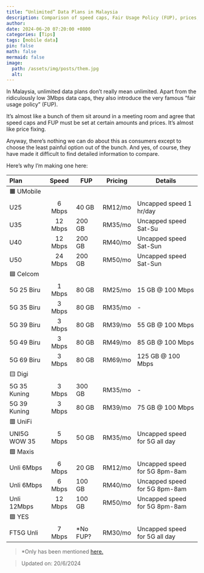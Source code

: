 ```yaml
---
title: “Unlimited” Data Plans in Malaysia
description: Comparison of speed caps, Fair Usage Policy (FUP), prices, and more.
author: 
date: 2024-06-20 07:20:00 +0800
categories: [Tips]
tags: [mobile data]
pin: false
math: false
mermaid: false
image: 
  path: /assets/img/posts/them.jpg
  alt: 
---
```


In Malaysia, unlimited data plans don’t really mean unlimited. Apart from the ridiculously low 3Mbps data caps, they also introduce the very famous “fair usage policy” (FUP).

It’s almost like a bunch of them sit around in a meeting room and agree that speed caps and FUP must be set at certain amounts and prices. It’s almost like price fixing.

Anyway, there’s nothing we can do about this as consumers except to choose the least painful option out of the bunch. And yes, of course, they have made it difficult to find detailed information to compare.

Here’s why I’m making one here:

| Plan			| Speed   	| FUP       | Pricing   | Details                       |
| :------------ | :-------: | --------- | --------- | ----------------------------- |
| 🟧 UMobile
| U25         	| 6 Mbps  	| 40 GB     | RM12/mo   | Uncapped speed 1 hr/day       |
| U35         	| 12 Mbps  	| 200 GB    | RM35/mo   | Uncapped speed Sat-Su         |
| U40         	| 12 Mbps  	| 200 GB    | RM40/mo   | Uncapped speed Sat-Sun        |
| U50         	| 24 Mbps 	| 200 GB    | RM50/mo	| Uncapped speed Sat-Sun        |
| 🟦 Celcom
| 5G 25 Biru	| 1 Mbps  	| 80 GB     | RM25/mo	| 15 GB @ 100 Mbps				|
| 5G 35 Biru	| 3 Mbps  	| 80 GB     | RM35/mo	| -								|
| 5G 39 Biru	| 3 Mbps	| 80 GB		| RM39/mo	| 55 GB @ 100 Mbps				|
| 5G 49 Biru	| 3 Mbps	| 80 GB		| RM49/mo	| 85 GB @ 100 Mbps				|
| 5G 69 Biru	| 3 Mbps	| 80 GB		| RM69/mo	| 125 GB @ 100 Mbps				|
| 🟨 Digi
| 5G 35 Kuning	| 3 Mbps	| 300 GB	| RM35/mo	|  -			 				|
| 5G 39 Kuning	| 3 Mbps	| 80 GB		| RM39/mo	| 75 GB @ 100 Mbps 				|
| 🟥 UniFi
| UNI5G WOW 35	| 5 Mbps	| 50 GB		| RM35/mo	| Uncapped speed for 5G all day	|
| 🟩 Maxis
| Unli 6Mbps	| 6 Mbps	| 20 GB		| RM12/mo	| Uncapped speed for 5G 8pm-8am |
| Unli 6Mbps	| 6 Mbps	| 100 GB	| RM40/mo	| Uncapped speed for 5G 8pm-8am |
| Unli 12Mbps	| 12 Mbps	| 100 GB	| RM50/mo	| Uncapped speed for 5G 8pm-8am |
| 🟪 YES
| FT5G Unli		| 7 Mbps	| *No FUP?	| RM30/mo	| Uncapped speed for 5G all day	|

> *Only has been mentioned [here.](https://www.facebook.com/Yes.5G/posts/good-news-you-can-now-enjoy-12gb-of-hotspot-data-5g-or-4g-from-our-ft5g-unlimite/10159621864267677/)

> Updated on: 20/6/2024

